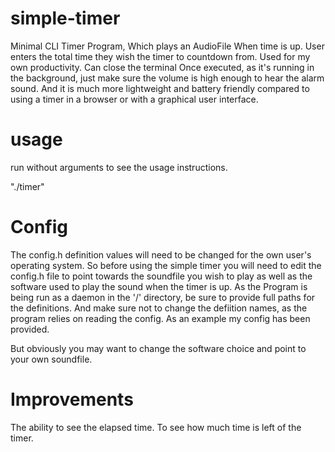 # simple-timer
Minimal CLI Timer Program, Which plays an AudioFile When time is up. User enters the total time they wish the timer to countdown from. Used for my own productivity. Can close the terminal Once executed, as it's running in the background, just make sure the volume is high enough to hear the alarm sound. And it is much more lightweight and battery friendly compared to using a timer in a browser or with a graphical user interface.

# usage
run without arguments to see the usage instructions.

"./timer"



# Config

The config.h definition values will need to be changed for the own user's operating system. So before using the simple timer you will need to edit the config.h
file to point towards the soundfile you wish to play as well as the software used to play the sound when the timer is up. As the Program is being run as a daemon
in the '/' directory, be sure to provide full paths for the definitions. And make sure not to change the defiition names, as the program relies on reading
the config. As an example my config has been provided.

But obviously you may want to change the software choice and point to your own soundfile.


# Improvements

The ability to see the elapsed time. To see how much time is left of the timer.
